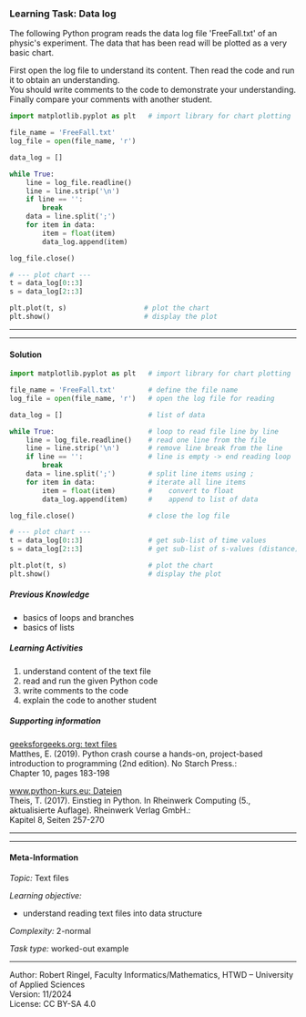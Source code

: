 ### Learning Task: Data log

The following Python program reads the data log file 'FreeFall.txt' of an
physic's experiment. The data that has been read will be plotted as a very
basic chart.

First open the log file to understand its content. Then read the code and run
it to obtain an understanding.  
You should write comments to the code to demonstrate your understanding.  
Finally compare your comments with another student.

``` python
import matplotlib.pyplot as plt   # import library for chart plotting

file_name = 'FreeFall.txt'
log_file = open(file_name, 'r')

data_log = []

while True:
    line = log_file.readline()
    line = line.strip('\n')
    if line == '':
        break
    data = line.split(';')
    for item in data:
        item = float(item)
        data_log.append(item)

log_file.close()

# --- plot chart ---
t = data_log[0::3]
s = data_log[2::3]

plt.plot(t, s)                   # plot the chart
plt.show()                       # display the plot
```

---------------------------------------
---------------------------------------

#### Solution

``` python
import matplotlib.pyplot as plt   # import library for chart plotting

file_name = 'FreeFall.txt'        # define the file name
log_file = open(file_name, 'r')   # open the log file for reading

data_log = []                     # list of data

while True:                       # loop to read file line by line
    line = log_file.readline()    # read one line from the file
    line = line.strip('\n')       # remove line break from the line
    if line == '':                # line is empty -> end reading loop
        break
    data = line.split(';')        # split line items using ;
    for item in data:             # iterate all line items
        item = float(item)        #    convert to float
        data_log.append(item)     #    append to list of data

log_file.close()                  # close the log file

# --- plot chart ---
t = data_log[0::3]                # get sub-list of time values
s = data_log[2::3]                # get sub-list of s-values (distance)

plt.plot(t, s)                    # plot the chart
plt.show()                        # display the plot
```

##### Previous Knowledge

- basics of loops and branches
- basics of lists
  
##### Learning Activities

1) understand content of the text file
2) read and run the given Python code
3) write comments to the code
4) explain the code to another student

##### Supporting information

[geeksforgeeks.org: text files](https://www.geeksforgeeks.org/reading-writing-text-files-python/)  
Matthes, E. (2019). Python crash course a hands-on, project-based introduction to programming (2nd edition). No Starch Press.:  
Chapter 10, pages 183-198  

[www.python-kurs.eu: Dateien](https://www.python-kurs.eu/python3_dateien.php)  
Theis, T. (2017). Einstieg in Python. In Rheinwerk Computing (5., aktualisierte Auflage). Rheinwerk Verlag GmbH.:  
Kapitel 8, Seiten 257-270

---------------------------------------
---------------------------------------
#### Meta-Information
*Topic:*  Text files

*Learning objective:*  
- understand reading text files into data structure

[//]: # "learning objective: 2-files"
[//]: # "previous knowledge: 1-list 1-branch 1-loop"

*Complexity:*  2-normal

*Task type:*  worked-out example

---  
Author: Robert Ringel, Faculty Informatics/Mathematics, HTWD – University of Applied Sciences  
Version: 11/2024  
License: CC BY-SA 4.0